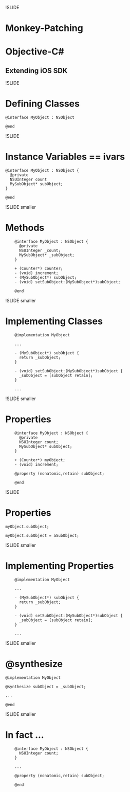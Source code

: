 !SLIDE 
# Monkey-Patching 
# Objective-C#

## Extending iOS SDK ##

!SLIDE
# Defining Classes #

    @interface MyObject : NSObject

    @end

!SLIDE
# Instance Variables == ivars #

    @interface MyObject : NSObject {
      @private
      NSUInteger count
      MySubObject* subObject;
    }

    @end

!SLIDE smaller
# Methods #

        @interface MyObject : NSObject {
          @private
          NSUInteger _count;
          MySubObject* _subObject;
        }

        + (Counter*) counter;
        - (void) increment;
        - (MySubObject*) subObject;
        - (void) setSubObject:(MySubObject*)subObject;
        
        @end

!SLIDE smaller
# Implementing Classes #

        @implementation MyObject

        ...

        - (MySubObject*) subObject {
          return _subObject;
        }

        - (void) setSubObject:(MySubObject*)subObject {
          _subObject = [subObject retain];
        }

        ...

!SLIDE smaller
# Properties #

        @interface MyObject : NSObject {
          @private
          NSUInteger count;
          MySubObject* subObject;
        }

        + (Counter*) myObject;
        - (void) increment;

        @property (nonatomic,retain) subObject;

        @end

!SLIDE
# Properties #

    myObject.subObject;

    myObject.subObject = aSubObject;

!SLIDE smaller
# Implementing Properties #

        @implementation MyObject

        ...

        - (MySubObject*) subObject {
          return _subObject;
        }

        - (void) setSubObject:(MySubObject*)subObject {
          _subObject = [subObject retain];
        }

        ...

!SLIDE smaller
# @synthesize #

    @implementation MyObject

    @synthesize subObject = _subObject;

    ...

    @end

!SLIDE smaller
# In fact ... #

        @interface MyObject : NSObject {
          NSUInteger count;
        }

        ...

        @property (nonatomic,retain) subObject;

        @end

